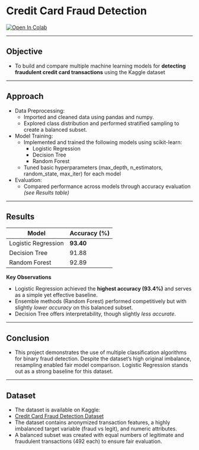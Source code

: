 # Credit Card Fraud Detection

[![Open In Colab](https://colab.research.google.com/assets/colab-badge.svg)](https://github.com/KSankalp9708/Credit-card-fraud-detection/blob/main/Credit_card_fraud_detection.ipynb)

---
## Objective
- To build and compare multiple machine learning models for **detecting fraudulent credit card transactions** using the Kaggle dataset

---
## Approach
- Data Preprocessing:
  - Imported and cleaned data using pandas and numpy.
  - Explored class distribution and performed stratified sampling to create a balanced subset.
- Model Training:
  - Implemented and trained the following models using scikit-learn:
    - Logistic Regression
    - Decision Tree
    - Random Forest
  - Tuned basic hyperparameters (max_depth, n_estimators, random_state, max_iter) for each model
- Evaluation:
  - Compared performance across models through accuracy evaluation *(see Results table)*
  
---
## Results
| Model               | Accuracy (%) |
| ------------------- | ------------ |
| Logistic Regression | **93.40**    |
| Decision Tree       | 91.88        |
| Random Forest       | 92.89        |

**Key Observations**
- Logistic Regression achieved the **highest accuracy (93.4%)** and serves as a simple yet effective baseline.
- Ensemble methods (Random Forest) performed competitively but with slightly *lower accuracy* on this balanced subset.
- Decision Tree offers interpretability, though slightly *less accurate*.

---
## Conclusion
- This project demonstrates the use of multiple classification algorithms for binary fraud detection. Despite the dataset’s high original imbalance, resampling enabled fair model comparison. Logistic Regression stands out as a strong baseline for this dataset.
---
## Dataset
- The dataset is available on Kaggle:
- [Credit Card Fraud Detection Dataset](https://www.kaggle.com/datasets/mlg-ulb/creditcardfraud)
- The dataset contains anonymized transaction features, a highly imbalanced target variable (fraud vs legit), and numeric attributes.
- A balanced subset was created with equal numbers of legitimate and fraudulent transactions (492 each) to ensure fair evaluation.
